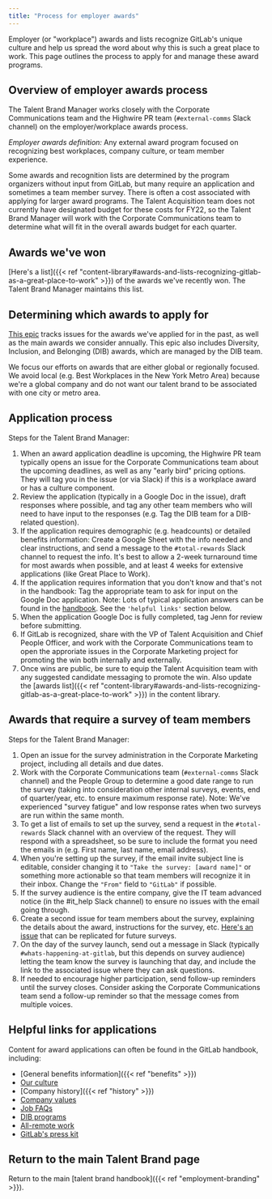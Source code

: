 ```yaml
---
title: "Process for employer awards"
---
```


Employer (or "workplace") awards and lists recognize GitLab's unique culture and help us spread the word about why this is such a great place to work. This page outlines the process to apply for and manage these award programs.

## Overview of employer awards process

The Talent Brand Manager works closely with the Corporate Communications team and the Highwire PR team (`#external-comms` Slack channel) on the employer/workplace awards process.

*Employer awards definition:* Any external award program focused on recognizing best workplaces, company culture, or team member experience.

Some awards and recognition lists are determined by the program organizers without input from GitLab, but many require an application and sometimes a team member survey. There is often a cost associated with applying for larger award programs. The Talent Acquisition team does not currently have designated budget for these costs for FY22, so the Talent Brand Manager will work with the Corporate Communications team to determine what will fit in the overall awards budget for each quarter.

## Awards we've won

[Here's a list]({{< ref "content-library#awards-and-lists-recognizing-gitlab-as-a-great-place-to-work" >}}) of the awards we've recently won. The Talent Brand Manager maintains this list.

## Determining which awards to apply for

[This epic](https://gitlab.com/groups/gitlab-com/marketing/-/epics/565) tracks issues for the awards we've applied for in the past, as well as the main awards we consider annually. This epic also includes Diversity, Inclusion, and Belonging (DIB) awards, which are managed by the DIB team.

We focus our efforts on awards that are either global or regionally focused. We avoid local (e.g. Best Workplaces in the New York Metro Area) because we're a global company and do not want our talent brand to be associated with one city or metro area.

## Application process

Steps for the Talent Brand Manager:

1. When an award application deadline is upcoming, the Highwire PR team typically opens an issue for the Corporate Communications team about the upcoming deadlines, as well as any "early bird" pricing options. They will tag you in the issue (or via Slack) if this is a workplace award or has a culture component.
1. Review the application (typically in a Google Doc in the issue), draft responses where possible, and tag any other team members who will need to have input to the responses (e.g. Tag the DIB team for a DIB-related question).
1. If the application requires demographic (e.g. headcounts) or detailed benefits information: Create a Google Sheet with the info needed and clear instructions, and send a message to the `#total-rewards` Slack channel to request the info. It's best to allow a 2-week turnaround time for most awards when possible, and at least 4 weeks for extensive applications (like Great Place to Work).
1. If the application requires information that you don't know and that's not in the handbook: Tag the appropriate team to ask for input on the Google Doc application. Note: Lots of typical application answers can be found in the [handbook](/handbook). See the `'helpful links'` section below.
1. When the application Google Doc is fully completed, tag Jenn for review before submitting.
1. If GitLab is recognized, share with the VP of Talent Acquisition and Chief People Officer, and work with the Corporate Communications team to open the approriate issues in the Corporate Marketing project for promoting the win both internally and externally.
1. Once wins are public, be sure to equip the Talent Acquisition team with any suggested candidate messaging to promote the win. Also update the [awards list]({{< ref "content-library#awards-and-lists-recognizing-gitlab-as-a-great-place-to-work" >}}) in the content library.

## Awards that require a survey of team members

Steps for the Talent Brand Manager:

1. Open an issue for the survey administration in the Corporate Marketing project, including all details and due dates.
1. Work with the Corporate Communications team (`#external-comms` Slack channel) and the People Group to determine a good date range to run the survey (taking into consideration other internal surveys, events, end of quarter/year, etc. to ensure maximum response rate). Note: We've experienced "survey fatigue" and low response rates when two surveys are run within the same month.
1. To get a list of emails to set up the survey, send a request in the `#total-rewards` Slack channel with an overview of the request. They will respond with a spreadsheet, so be sure to include the format you need the emails in (e.g. First name, last name, email address).
1. When you're setting up the survey, if the email invite subject line is editable, consider changing it to `"Take the survey: [award name]"` or something more actionable so that team members will recognize it in their inbox. Change the `"From"` field to `"GitLab"` if possible.
1. If the survey audience is the entire company, give the IT team advanced notice (in the #it_help Slack channel) to ensure no issues with the email going through.
1. Create a second issue for team members about the survey, explaining the details about the award, instructions for the survey, etc. [Here's an issue](https://gitlab.com/gitlab-com/marketing/corporate_marketing/corporate-marketing/-/issues/4096) that can be replicated for future surveys.
1. On the day of the survey launch, send out a message in Slack (typically `#whats-happening-at-gitlab`, but this depends on survey audience) letting the team know the survey is launching that day, and include the link to the associated issue where they can ask questions.
1. If needed to encourage higher participation, send follow-up reminders until the survey closes. Consider asking the Corporate Communications team send a follow-up reminder so that the message comes from multiple voices.

## Helpful links for applications

Content for award applications can often be found in the GitLab handbook, including:

- [General benefits information]({{< ref "benefits" >}})
- [Our culture](/handbook/company/culture/)
- [Company history]({{< ref "history" >}})
- [Company values](/handbook/values/)
- [Job FAQs](/handbook/hiring/candidate/faq/)
- [DIB programs](/handbook/company/culture/inclusion/)
- [All-remote work](/handbook/company/culture/all-remote/)
- [GitLab's press kit](https://about.gitlab.com/press/press-kit/)

## Return to the main Talent Brand page

Return to the main [talent brand handbook]({{< ref "employment-branding" >}}).
